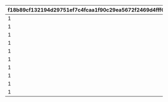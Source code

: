 |f18b89cf132194d29751ef7c4fcaa1f90c29ea5672f2469d4fff6bd64e30c5c8|23487cbca0f0aaa1f5d6cc7c898dcbc6723521d0adf0f34f880a1ceb86c05d08|e839dbca82524573f3b5448b8c1714e4cc0d285f56bffa3b00fc2f640dad64df|55691c1273339c28c1984cc3af4820fe1b6a3c9e5b5ce1cde616f5c3ade1be3b|265ec68e806016e45fb74263fe7d52aba9adb0ae84b8fd9b524bb939b273d129|c2c0f2d7f4bedb68ed699bf9935fa0c1bbe32c3c15cefb2e29cd8eee7b8b3116|f58b485f5e985abedc9a0597a9b5dd74b61250069fc6050fd42b6efc4ab33ea1|4e76abfc97ebde00e5119dfbf0ea8afcd78e03515fe6cd64a3649fa967fbd6a2|
| --- | --- | --- | --- | --- | --- | --- | --- |
|1|4101501|1|2030/08/01 14:59:59|18|28501|28501|2024/10/15 15:00:00|
|1|4102501|2|2030/08/01 14:59:59|18|28501|28501|2024/10/15 15:00:00|
|1|4103501|3|2030/08/01 14:59:59|18|28501|28501|2024/10/15 15:00:00|
|1|4104501|4|2030/08/01 14:59:59|18|28501|28501|2024/10/15 15:00:00|
|1|4105501|5|2030/08/01 14:59:59|18|28501|28501|2024/10/15 15:00:00|
|1|4106501|6|2030/08/01 14:59:59|18|28501|28501|2024/10/15 15:00:00|
|1|4107501|7|2030/08/01 14:59:59|18|28501|28501|2024/10/15 15:00:00|
|1|4108501|8|2030/08/01 14:59:59|18|28501|28501|2024/10/15 15:00:00|
|1|4109501|9|2030/08/01 14:59:59|18|28501|28501|2024/10/15 15:00:00|
|1|4110501|10|2030/08/01 14:59:59|18|28501|28501|2024/10/15 15:00:00|